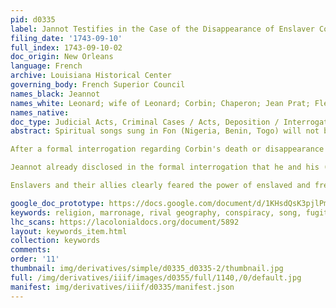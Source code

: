```yaml
---
pid: d0335
label: Jannot Testifies in the Case of the Disappearance of Enslaver Corbin
filing_date: '1743-09-10'
full_index: 1743-09-10-02
doc_origin: New Orleans
language: French
archive: Louisiana Historical Center
governing_body: French Superior Council
names_black: Jeannot
names_white: Leonard; wife of Leonard; Corbin; Chaperon; Jean Prat; Fleuriau
names_native:
doc_type: Judicial Acts, Criminal Cases / Acts, Deposition / Interrogation / Testimony
abstract: Spiritual songs sung in Fon (Nigeria, Benin, Togo) will not be mutually intelligible to someone of the Bambara nation (Senegambia, Mali, Burkina Faso, Côte d'Ivoire). However this linguistic/ethnic distinction is rendered insignificant to enslaver Leonard, who refers to these songs as "des chansons Negres."  

After a formal interrogation regarding Corbin's death or disappearance at the Criminal Chambers, Jeannot, an enslaved man of the Bambara nation, returns to working on the field. Leonard, his enslaver, goes out to the fields with a gun. He threatens to kill Jeannot for the possibility of conspiring to kill him (Leonard), for the murder/disappearance of Corbin (Leonard's neighbor), for lying about the conspiracy he engaged in with other enslaved/maroon africans two months prior to Corbin's death/disappearance, and for running away for 8 days to escape punishment from Leonard's wife.  

Jeannot already disclosed in the formal interrogation that he and his (unnamed) wife were experiencing violence at the hands of Leonard and his wife prior to the death of Corbin, and it is mandated that Jeannot be whipped until he confesses the same testimony to the court.  

Enslavers and their allies clearly feared the power of enslaved and free Black community gathering, as made evident by their questions surrounding what they call the “badinage” that took place two months prior to Corbin’s death.  

google_doc_prototype: https://docs.google.com/document/d/1KHsdQsK3pjlPmXrBGkgp8pZdrmxWFABLecV-zOJsvj8/edit?usp=sharing
keywords: religion, marronage, rival geography, conspiracy, song, fugitivity
lhc_scans: https://lacolonialdocs.org/document/5892
layout: keywords_item.html
collection: keywords
comments:
order: '11'
thumbnail: img/derivatives/simple/d0335_d0335-2/thumbnail.jpg
full: /img/derivatives/iiif/images/d0355/full/1140,/0/default.jpg
manifest: img/derivatives/iiif/d0335/manifest.json
---
```

